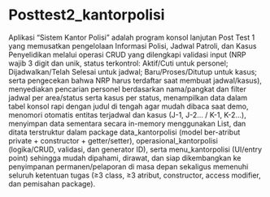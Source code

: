 # Posttest2_kantorpolisi

Aplikasi “Sistem Kantor Polisi” adalah program konsol lanjutan Post Test 1 yang memusatkan pengelolaan Informasi Polisi, Jadwal Patroli, dan Kasus Penyelidikan melalui operasi CRUD yang dilengkapi validasi input (NRP wajib 3 digit dan unik, status terkontrol: Aktif/Cuti untuk personel; Dijadwalkan/Telah Selesai untuk jadwal; Baru/Proses/Ditutup untuk kasus; serta pengecekan bahwa NRP harus terdaftar saat membuat jadwal/kasus), menyediakan pencarian personel berdasarkan nama/pangkat dan filter jadwal per area/status serta kasus per status, menampilkan data dalam tabel konsol rapi dengan judul di tengah agar mudah dibaca saat demo, menomori otomatis entitas terjadwal dan kasus (J-1, J-2… / K-1, K-2…), menyimpan data sementara secara in-memory menggunakan List, dan ditata terstruktur dalam package data\_kantorpolisi (model ber-atribut private + constructor + getter/setter), operasional\_kantorpolisi (logika/CRUD, validasi, dan generator ID), serta menu\_kantorpolisi (UI/entry point) sehingga mudah dipahami, dirawat, dan siap dikembangkan ke penyimpanan permanen/pelaporan di masa depan sekaligus memenuhi seluruh ketentuan tugas (≥3 class, ≥3 atribut, constructor, access modifier, dan pemisahan package).
